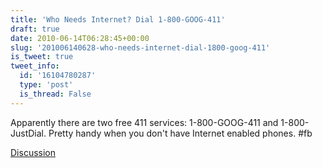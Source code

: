 ```yaml
---
title: 'Who Needs Internet? Dial 1-800-GOOG-411'
draft: true
date: 2010-06-14T06:28:45+00:00
slug: '201006140628-who-needs-internet-dial-1800-goog-411'
is_tweet: true
tweet_info:
  id: '16104780287'
  type: 'post'
  is_thread: False
---
```




Apparently there are two free 411 services: 1-800-GOOG-411 and 1-800-JustDial. Pretty handy when you don't have Internet enabled phones. #fb

[Discussion](https://x.com/sytelus/status/16104780287)
